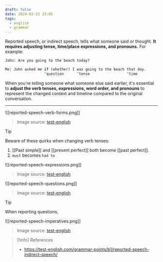 ```yaml
---
draft: false
date: 2024-02-22 23:05
tags:
  - english
  - grammar
---
```


Reported speech, or indirect speech, tells what someone said or thought. **It requires adjusting tense, time/place expressions, and pronouns.** For example:

```py
John: Are you going to the beach today?

Me: John asked me if (whether) I was going to the beach that day.
                  ^question      ^tense                 ^time
```

When you're telling someone what someone else said earlier, it's essential to **adjust the verb tenses, expressions, word order, and pronouns** to represent the changed context and timeline compared to the original conversation.

---

![[reported-speech-verb-forms.png]]
> Image source: [test-english](https://test-english.com/grammar-points/b1/reported-speech-indirect-speech)

>[!tip] 
>Beware of these quirks when changing verb tenses:
>1. [[Past simple]] and [[present perfect]] both become [[past perfect]].
>2. `must` becomes `had to`

![[reported-speech-expressions.png]]
> Image source: [test-english](https://test-english.com/grammar-points/b1/reported-speech-indirect-speech)

![[reported-speech-questions.png]]
> Image source: [test-english](https://test-english.com/grammar-points/b1/reported-speech-indirect-speech)

>[!tip]
>When reporting questions, 

![[reported-speech-imperatives.png]]
> Image source: [test-english](https://test-english.com/grammar-points/b1/reported-speech-indirect-speech)



> [!info] References
> - https://test-english.com/grammar-points/b1/reported-speech-indirect-speech/
